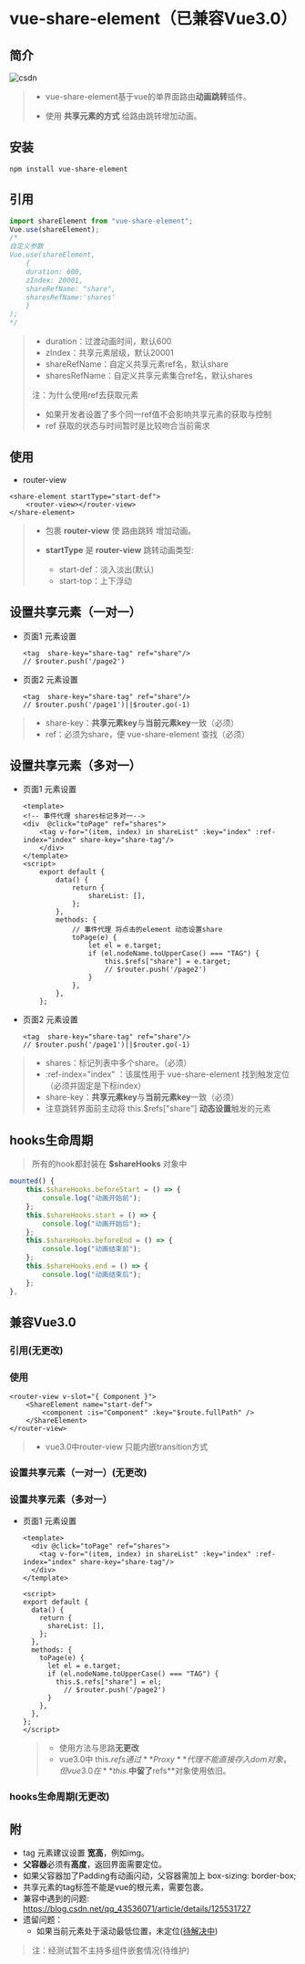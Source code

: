 # vue-share-element（已兼容Vue3.0）

## 简介

![csdn](https://img-blog.csdnimg.cn/4f3944b991ea457aa95e487a7d90230a.gif#pic_center)

> + vue-share-element基于vue的单界面路由**动画跳转**插件。
>
> + 使用 **共享元素的方式** 给路由跳转增加动画。

## 安装

```shell
npm install vue-share-element
```

## 引用

```js
import shareElement from "vue-share-element";
Vue.use(shareElement);
/*
自定义参数 
Vue.use(shareElement,
	{ 
	duration: 600, 
	zIndex: 20001,
	shareRefName: "share",
	sharesRefName:'shares' 
	}
);
*/ 
```

> + duration：过渡动画时间，默认600
> + zIndex：共享元素层级，默认20001
> + shareRefName：自定义共享元素ref名，默认share
> + sharesRefName：自定义共享元素集合ref名，默认shares
>
> 注：为什么使用ref去获取元素
>
> + 如果开发者设置了多个同一ref值不会影响共享元素的获取与控制
> + ref 获取的状态与时间暂时是比较吻合当前需求

## 使用

+ router-view

```vue
<share-element startType="start-def">
    <router-view></router-view>
</share-element>
```

> + 包裹 **router-view** 使 路由跳转 增加动画。
>
> + **startType** 是 **router-view** 跳转动画类型:
>   + start-def：淡入淡出(默认)
>   + start-top：上下浮动

## 设置共享元素（一对一）

+ 页面1  元素设置 

  ```vue
  <tag  share-key="share-tag" ref="share"/>
  // $router.push('/page2')
  ```

+ 页面2  元素设置 

  ```vue
  <tag  share-key="share-tag" ref="share"/>
  // $router.push('/page1')||$router.go(-1)
  ```

> + share-key：**共享元素key**与**当前元素key**一致（必须）
> + ref：必须为share，便 vue-share-element 查找（必须）

## 设置共享元素（多对一）

+ 页面1  元素设置 

  ```vue
  <template>
  <!-- 事件代理 shares标记多对一-->
  <div  @click="toPage" ref="shares">
      <tag v-for="(item, index) in shareList" :key="index" :ref-index="index" share-key="share-tag"/>
      </div>
  </template>
  <script>
      export default {
          data() {
              return {
                  shareList: [],
              };
          },
          methods: {
              // 事件代理 将点击的element 动态设置share
              toPage(e) {
                  let el = e.target;
                  if (el.nodeName.toUpperCase() === "TAG") {
                      this.$refs["share"] = e.target;
                      // $router.push('/page2')
                  }
              },
          },
      };
  ```

+ 页面2  元素设置 

  ```vue
  <tag  share-key="share-tag" ref="share"/>
  // $router.push('/page1')||$router.go(-1)
  ```

> + shares：标记列表中多个share。（必须）
> + :ref-index="index"  ：该属性用于 vue-share-element 找到触发定位（必须并固定是下标index）
> + share-key：**共享元素key**与**当前元素key**一致（必须）
> + 注意跳转界面前主动将 this.$refs["share"] **动态设置**触发的元素

## hooks生命周期

> 所有的hook都封装在 **$shareHooks** 对象中

```js
mounted() {
    this.$shareHooks.beforeStart = () => {
        console.log("动画开始前");
    };
    this.$shareHooks.start = () => {
        console.log("动画开始后");
    };
    this.$shareHooks.beforeEnd = () => {
        console.log("动画结束前");
    };
    this.$shareHooks.end = () => {
        console.log("动画结束后");
    };
},
```

## 兼容Vue3.0

### 引用(无更改)

### 使用

```vue
<router-view v-slot="{ Component }">
    <ShareElement name="start-def">
        <component :is="Component" :key="$route.fullPath" />
    </ShareElement>
</router-view>
```

> + vue3.0中router-view 只能内嵌transition方式

### 设置共享元素（一对一）(无更改)

### 设置共享元素（多对一）

+ 页面1  元素设置 

  ```vue
  <template>
    <div @click="toPage" ref="shares">
      <tag v-for="(item, index) in shareList" :key="index" :ref-index="index" share-key="share-tag"/>
    </div>
  </template>
  
  <script>
  export default {
    data() {
      return {
        shareList: [],
      };
    },
    methods: {
      toPage(e) {
        let el = e.target;
        if (el.nodeName.toUpperCase() === "TAG") {
          this.$.refs["share"] = el;
    		// $router.push('/page2')
        }
      },
    },
  };
  </script>
  
  ```

  > + 使用方法与思路**无更改**
  > + vue3.0中 this.$refs通过**Proxy**代理不能直接存入dom对象，但vue3.0在**this.$**中留了**refs**对象使用依旧。

### hooks生命周期(无更改)

## 附

+ tag 元素建议设置 **宽高**，例如img。
+ **父容器**必须有**高度**，返回界面需要定位。
+ 如果父容器加了Padding有动画闪动，父容器需加上 box-sizing: border-box;
+ 共享元素的tag标签不能是vue的根元素，需要包裹。
+ 兼容中遇到的问题:  https://blog.csdn.net/qq_43536071/article/details/125531727
+ 遗留问题：
  + 如果当前元素处于滚动最低位置，未定位(<u>待解决中</u>)


> 注：经测试暂不主持多组件嵌套情况(待维护)
